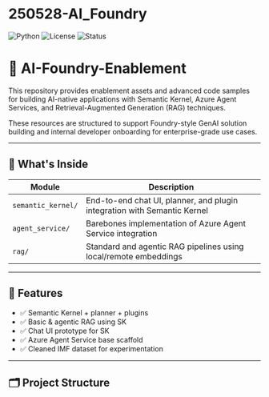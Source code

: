 # 250528-AI_Foundry
![Python](https://img.shields.io/badge/python-3.10+-blue)
![License](https://img.shields.io/badge/license-MIT-green)
![Status](https://img.shields.io/badge/status-active-brightgreen)

# 🧠 AI-Foundry-Enablement

This repository provides enablement assets and advanced code samples for building AI-native applications with Semantic Kernel, Azure Agent Services, and Retrieval-Augmented Generation (RAG) techniques.

These resources are structured to support Foundry-style GenAI solution building and internal developer onboarding for enterprise-grade use cases.

---

## 🚀 What's Inside

| Module                         | Description |
|-------------------------------|-------------|
| `semantic_kernel/`            | End-to-end chat UI, planner, and plugin integration with Semantic Kernel |
| `agent_service/`              | Barebones implementation of Azure Agent Service integration |
| `rag/`                        | Standard and agentic RAG pipelines using local/remote embeddings |

---

## 🧩 Features

- ✅ Semantic Kernel + planner + plugins
- ✅ Basic & agentic RAG using SK
- ✅ Chat UI prototype for SK
- ✅ Azure Agent Service base scaffold
- ✅ Cleaned IMF dataset for experimentation

---

## 🗂️ Project Structure


